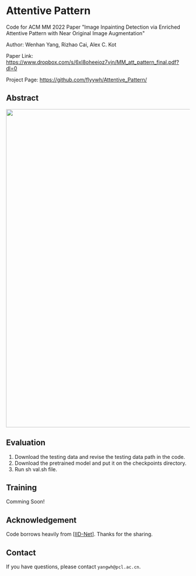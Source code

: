 # Attentive Pattern

Code for ACM MM 2022 Paper "Image Inpainting Detection via Enriched Attentive Pattern with Near Original Image Augmentation"

Author: Wenhan Yang, Rizhao Cai, Alex C. Kot

Paper Link: <https://www.dropbox.com/s/6xl8oheeioz7vjn/MM_att_pattern_final.pdf?dl=0>

Project Page: <https://github.com/flyywh/Attentive_Pattern/>

## Abstract

<p align='center'>  
<img src='./imgs/framework.jpg' width='870'/>
</p>

## Evaluation
1. Download the testing data and revise the testing data path in the code.
2. Download the pretrained model and put it on the checkpoints directory.
3. Run sh val.sh file.

## Training
Comming Soon!

## Acknowledgement
Code borrows heavily from [[IID-Net](https://github.com/HighwayWu/InpaintingForensics)]. Thanks for the sharing.

## Contact
If you have questions, please contact `yangwh@pcl.ac.cn`.
